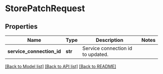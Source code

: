 # StorePatchRequest

## Properties
Name | Type | Description | Notes
------------ | ------------- | ------------- | -------------
**service_connection_id** | **str** | Service connection id to updated. | 

[[Back to Model list]](../README.md#documentation-for-models) [[Back to API list]](../README.md#documentation-for-api-endpoints) [[Back to README]](../README.md)

